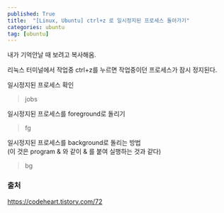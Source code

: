 ```yaml
---
published: True
title:  "[Linux, Ubuntu] ctrl+z 로 일시정지된 프로세스 돌아가기"
categories: ubuntu
tag: [ubuntu]
---
```


내가 기억안날 때 보려고 복사해옴.

리눅스 터미널에서 작업중 ctrl+z를 누르면 작업중이던 프로세스가 잠시 정지된다.  


일시정지된 프로세스 확인

> jobs



일시정지된 프로세스를 foreground로 돌리기

> fg



일시정지된 프로세스를 background로 돌리는 방법  
(이 것은 program & 와 같이 & 를 붙여 실행하는 것과 같다)

> bg

### 출처

<https://codeheart.tistory.com/72>